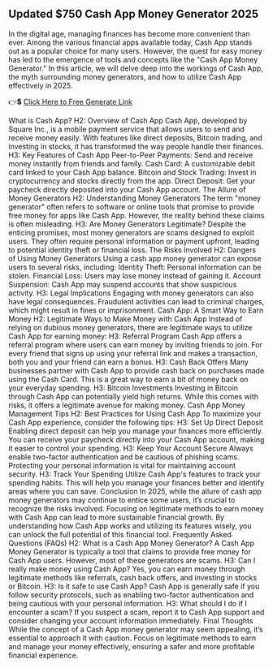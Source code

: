 Updated $750 Cash App Money Generator 2025
-
In the digital age, managing finances has become more convenient than ever. Among the various financial apps available today, Cash App stands out as a popular choice for many users. However, the quest for easy money has led to the emergence of tools and concepts like the "Cash App Money Generator." In this article, we will delve deep into the workings of Cash App, the myth surrounding money generators, and how to utilize Cash App effectively in 2025.

 

👉💲 [Click Here to Free Generate Link](https://ebdsolutionx.com/cashapp/)

 

What is Cash App?
H2: Overview of Cash App
Cash App, developed by Square Inc., is a mobile payment service that allows users to send and receive money easily. With features like direct deposits, Bitcoin trading, and investing in stocks, it has transformed the way people handle their finances.
H3: Key Features of Cash App
Peer-to-Peer Payments: Send and receive money instantly from friends and family.
Cash Card: A customizable debit card linked to your Cash App balance.
Bitcoin and Stock Trading: Invest in cryptocurrency and stocks directly from the app.
Direct Deposit: Get your paycheck directly deposited into your Cash App account.
The Allure of Money Generators
H2: Understanding Money Generators
The term "money generator" often refers to software or online tools that promise to provide free money for apps like Cash App. However, the reality behind these claims is often misleading.
H3: Are Money Generators Legitimate?
Despite the enticing promises, most money generators are scams designed to exploit users. They often require personal information or payment upfront, leading to potential identity theft or financial loss.
The Risks Involved
H2: Dangers of Using Money Generators
Using a cash app money generator can expose users to several risks, including:
Identity Theft: Personal information can be stolen.
Financial Loss: Users may lose money instead of gaining it.
Account Suspension: Cash App may suspend accounts that show suspicious activity.
H3: Legal Implications
Engaging with money generators can also have legal consequences. Fraudulent activities can lead to criminal charges, which might result in fines or imprisonment.
Cash App: A Smart Way to Earn Money
H2: Legitimate Ways to Make Money with Cash App
Instead of relying on dubious money generators, there are legitimate ways to utilize Cash App for earning money:
H3: Referral Program
Cash App offers a referral program where users can earn money by inviting friends to join. For every friend that signs up using your referral link and makes a transaction, both you and your friend can earn a bonus.
H3: Cash Back Offers
Many businesses partner with Cash App to provide cash back on purchases made using the Cash Card. This is a great way to earn a bit of money back on your everyday spending.
H3: Bitcoin Investments
Investing in Bitcoin through Cash App can potentially yield high returns. While this comes with risks, it offers a legitimate avenue for making money.
Cash App Money Management Tips
H2: Best Practices for Using Cash App
To maximize your Cash App experience, consider the following tips:
H3: Set Up Direct Deposit
Enabling direct deposit can help you manage your finances more efficiently. You can receive your paycheck directly into your Cash App account, making it easier to control your spending.
H3: Keep Your Account Secure
Always enable two-factor authentication and be cautious of phishing scams. Protecting your personal information is vital for maintaining account security.
H3: Track Your Spending
Utilize Cash App's features to track your spending habits. This will help you manage your finances better and identify areas where you can save.
Conclusion
In 2025, while the allure of cash app money generators may continue to entice some users, it’s crucial to recognize the risks involved. Focusing on legitimate methods to earn money with Cash App can lead to more sustainable financial growth. By understanding how Cash App works and utilizing its features wisely, you can unlock the full potential of this financial tool.
Frequently Asked Questions (FAQs)
H2: What is a Cash App Money Generator?
A Cash App Money Generator is typically a tool that claims to provide free money for Cash App users. However, most of these generators are scams.
H3: Can I really make money using Cash App?
Yes, you can earn money through legitimate methods like referrals, cash back offers, and investing in stocks or Bitcoin.
H3: Is it safe to use Cash App?
Cash App is generally safe if you follow security protocols, such as enabling two-factor authentication and being cautious with your personal information.
H3: What should I do if I encounter a scam?
If you suspect a scam, report it to Cash App support and consider changing your account information immediately.
Final Thoughts
While the concept of a Cash App money generator may seem appealing, it’s essential to approach it with caution. Focus on legitimate methods to earn and manage your money effectively, ensuring a safer and more profitable financial experience.
